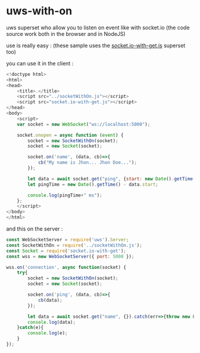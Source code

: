 # uws-with-on
uws superset who allow you to listen on event like with socket.io
(the code source work both in the browser and in NodeJS)

use is really easy :
(these sample uses the [socket.io-with-get.js](https://github.com/Drulac/socket.io-with-GET) superset too)

you can use it in the client :
```js
<!doctype html>
<html>
<head>
	<title>.</title>
	<script src="../socketWithOn.js"></script>
	<script src="socket.io-with-get.js"></script>
</head>
<body>
	<script>
	var socket = new WebSocket("ws://localhost:5000");

	socket.onopen = async function (event) {
		socket = new SocketWithOn(socket);
		socket = new Socket(socket);

		socket.on('name', (data, cb)=>{
			cb("My name is Jhon... Jhon Doe...");
		});

		let data = await socket.get("ping", {start: new Date().getTime()}).catch(err=>{throw new Error(err)});
		let pingTime = new Date().getTime() - data.start;

		console.log(pingTime+" ms");
	};
	</script>
</body>
</html>
```



and this on the server :
```js
const WebSocketServer = require('uws').Server;
const SocketWithOn = require('../socketWithOn.js');
const Socket = require('socket.io-with-get');
const wss = new WebSocketServer({ port: 5000 });

wss.on('connection', async function(socket) {
	try{
		socket = new SocketWithOn(socket);
		socket = new Socket(socket);

		socket.on('ping', (data, cb)=>{
			cb(data);
		});

		let data = await socket.get("name", {}).catch(err=>{throw new Error(err)});
		console.log(data);
	}catch(e){
		console.log(e);
	}
});